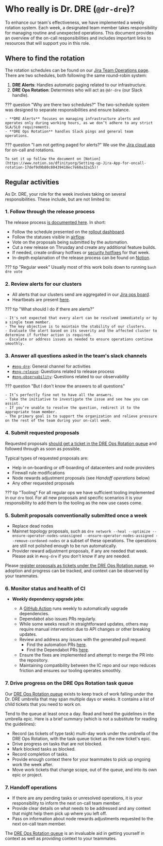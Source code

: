 # Who really is Dr. DRE (`@dr-dre`)?

To enhance our team's effectiveness, we have implemented a weekly rotation system. Each week, a designated team member takes responsibility for managing routine and unexpected operations. This document provides an overview of the on-call responsibilities and includes important links to resources that will support you in this role.

## Where to find the rotation

The rotation schedules can be found on our [Jira Team Operations page](https://dfinity.atlassian.net/jira/ops/teams/og-a6d6c0d5-2641-4c54-8a2c-5860ef5e8f53/on-call). There are two schedules, both following the same round-robin system:

1. **DRE Alerts**: Handles automatic paging related to our infrastructure.  
2. **DRE Ops Rotation**: Determines who will act as `@dr-dre` (our Slack handle).

??? question "Why are there two schedules?"
    The two-schedule system was designed to separate responsibilities and ensure balance.  

    - **DRE Alerts** focuses on managing infrastructure alerts and operates only during working hours, as we don’t adhere to any strict SLA/SLO requirements.  
    - **DRE Ops Rotation** handles Slack pings and general team operations.  

??? question "I am not getting paged for alerts?"
    We use the [Jira cloud app](https://www.atlassian.com/software/jira/mobile-app) for on-call and rotations.

    To set it up follow the document on [Notion](https://www.notion.so/dfinityorg/Setting-up-Jira-App-for-oncall-rotation-17def9d9b80c80439418ec7e60a32a15)!

## Regular activities

As Dr. DRE, your role for the week involves taking on several responsibilities. These include, but are not limited to:

### 1. **Follow through the release process**

The release process [is documented here](https://www.notion.so/dfinityorg/IC-OS-release-technical-aspects-1e3c3274ba4d406ebe222aa6eb569e3a).  In short:

* Follow the schedule presented on the [rollout dashboard](https://rollout-dashboard.ch1-rel1.dfinity.network/).
* Follow the statuses visible in [airflow](https://airflow.ch1-rel1.dfinity.network/dags/rollout_ic_os_to_mainnet_subnets/grid).
* Vote on the proposals being submitted by the automation.
* Cut a new release on Thrusday and create any additional feature builds.
* If needed, create ordinary hotfixes or [security hotfixes](https://docs.google.com/document/d/19iYuAxwvWFbxfM3AdhydA5GzfaCITNhueSDhkxKevYQ/edit?tab=t.0#heading=h.i2ciz6mp3ue0) for that week.
* In-depth explaination of the release process can be found on [Notion](https://www.notion.so/dfinityorg/IC-OS-release-technical-aspects-1e3c3274ba4d406ebe222aa6eb569e3a#9621e1dc378c4b3ba28c9d2d1ac5b3a7).

??? tip "Regular week"
    Usually most of this work boils down to running
    ```bash
    dre vote
    ```

### 2. **Review alerts for our clusters**

* All alerts that our clusters send are aggregated in our [Jira ops board](https://dfinity.atlassian.net/jira/ops/teams/og-a6d6c0d5-2641-4c54-8a2c-5860ef5e8f53/alerts?view=list&query=responders%3A%20og-a6d6c0d5-2641-4c54-8a2c-5860ef5e8f53%20AND%20%28status%3A%20%22snoozed%22%20OR%20status%3A%20%22acknowledged%22%20OR%20status%3A%20%22open%22%29).
* Heartbeats are present [here](https://dfinity.atlassian.net/jira/ops/teams/og-a6d6c0d5-2641-4c54-8a2c-5860ef5e8f53/heartbeats).

??? tip "What should I do if there are alerts?"
    
    - It's not expected that every alert can be resolved immediately or by a single team member.
    - The key objective is to maintain the stability of our clusters.
    - Evaluate the alert based on its severity and the affected cluster to determine if further action is required.
    - Escalate or address issues as needed to ensure operations continue smoothly.

### 3. **Answer all questions asked in the team's slack channels**
    
* [`#eng-dre`](https://dfinity.enterprise.slack.com/archives/C05LD0CEAHY): General channel for activities
* [`#eng-release`](https://dfinity.enterprise.slack.com/archives/C01DB8MQ5M1): Questions related to release process
* [`#eng-observability`](https://dfinity.enterprise.slack.com/archives/CGZ4YGN4S): Questions related to our observability

??? question "But I don't know the answers to all questions"

    - It’s perfectly fine not to have all the answers.
    - Take the initiative to investigate the issue and see how you can assist.
    - If you’re unable to resolve the question, redirect it to the appropriate team member.
    - The primary goal is to support the organization and relieve pressure on the rest of the team during your on-call week.

### 4. **Submit requested proposals**

Requested proposals [should get a ticket in the DRE Ops Rotation queue](https://dfinity.atlassian.net/browse/DRE-350) and followed through as soon as possible.

Typical types of requested proposals are:

* Help in on-boarding or off-boarding of datacenters and node providers
* Firewall rule modifications
* Node rewards adjustment proposals (see _Handoff operations_ below)
* Any other requested proposals

??? tip "Tooling"
    For all regular ops we have sufficient tooling implemented in our `dre` tool. For all new proposals and specific scenarios it is your responsibility to add them to the tooling as the new use cases come.

### 5. **Submit proposals conventionally submitted once a week**

* Replace dead nodes
* Mainnet topology proposals, such as `dre network --heal --optimize --ensure-operator-nodes-unassigned --ensure-operator-nodes-assigned --remove-cordoned-nodes` or a subset of these operations. The operations are still not polished enough to be run automatically.
* Provider reward adjustment proposals, if any are needed that week. Please ask in `#eng-dre` if you don't know if any are needed.

Please [register proposals as tickets under the DRE Ops Rotation queue](https://dfinity.atlassian.net/browse/DRE-350), so adoption and progress can be tracked, and context can be observed by your teammates.

### 6. **Monitor status and health of CI**  

- **Weekly dependency upgrade jobs**:

   - A [GitHub Action](https://github.com/dfinity/dre/actions/workflows/update-dependencies.yaml) runs weekly to automatically upgrade dependencies.
   - Dependabot also issues PRs regularly.
   - While some weeks result in straightforward updates, others may require manual intervention due to API changes or other breaking updates.
   - Review and address any issues with the generated pull request
     - Find the automation PRs [here](https://github.com/dfinity/dre/issues?q=is%3Apr+is%3Aopen+author%3Aapp%2Fpr-automation-bot-public).
     - Find the Dependabot PRs [here](https://github.com/dfinity/dre/issues?q=is%3Apr+is%3Aopen+author%3Aapp%2Fdependabot).  
   - Ensure the fixes are implemented and attempt to merge the PR into the repository.  
   - Maintaining compatibility between the IC repo and our repo reduces friction and ensures our tooling operates smoothly. 

### 7. **Drive progress on the DRE Ops Rotation task queue**

Our [DRE Ops Rotation queue](https://dfinity.atlassian.net/browse/DRE-350) exists to keep track of work falling under the Dr. DRE umbrella that may span multiple days or weeks.  It contains a list of child tickets that you need to work on.

Tend to the queue at least once a day.  Read and heed the guidelines in the umbrella epic.  Here is a brief summary (which is not a substitute for reading the guidelines):

* Record (as tickets of type task) multi-day work under the umbrella of the DRE Ops Rotation, with the task queue ticket as the new ticket's epic.
* Drive progress on tasks that are not blocked.
* Mark blocked tasks as blocked.
* Record completion of tasks.
* Provide enough context there for your teammates to pick up ongoing work the week after.
* Move work tickets that change scope, out of the queue, and into its own epic or project.

### 7. **Handoff operations**  

- If there are any pending tasks or unresolved operations, it is your responsibility to inform the next on-call team member.  
- Provide clear details on what needs to be addressed and any context that might help them pick up where you left off.
- Pass on information about node rewards adjustments requested to the next on-call team member.

The [DRE Ops Rotation queue](https://dfinity.atlassian.net/browse/DRE-350) is an invaluable aid in getting yourself in context as well as providing context to your teammates.

